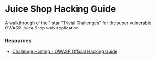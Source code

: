 # Juice Shop Hacking Guide

A walkthrough of the 1 star "Trivial Challenges" for the super vulnerable OWASP Juice Shop web application.

### Resources
* [Challenge Hunting - OWASP Official Hacking Guide](https://bkimminich.gitbooks.io/pwning-owasp-juice-shop/content/part2/)


